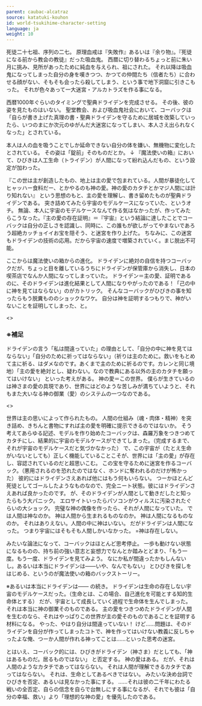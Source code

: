 ```yaml
---
parent: caubac-alcatraz
source: katatuki-kouhon
id: world-tsukihime-character-setting
language: ja
weight: 10
---
```


死徒二十七祖、序列の二七。
原理血戒は『失敗作』あるいは『余り物』。『死徒になる前から教会の教徒』だった吸血鬼。
西暦に切り替わるちょっと前に朱い月に挑み、見所があったために純血を与えられ、祖にされた。
それ以降は吸血鬼になってしまった自分の身を嘆きつつ、かつての仲間たち（信者たち）に合わせる顔がない、そもそも会ったら殺してしまう、という事で地下洞窟に引きこもった。
それが色々あって一大迷宮・アルカトラズを作る事になる。

西暦1000年ぐらいのタイミングで聖典ドライデンを完成させる。
その後、彼の姿を見たものはいない。
聖堂教会、および吸血鬼社会において、コーバックは「自らが書き上げた真理の書・聖典ドライデンを守るために居城を改築していったら、いつのまにか次元のゆがんだ大迷宮になってしまい、本人さえ出られなくなった」とされている。

本人は人の血を吸うことでしか延命できない自分の体を嫌い、無機物に変化したとされている。
その姿は「錠前」そのものだとか。
↓
『魔法使いの箱』において、ひびきは人工生命（トライデン）が人間になって紛れ込んだもの、という設定が加わった。

『この世は主が創造したもの、地上は主の愛で包まれている。人間が暴徒化してヒャッハー食料だー、とかやるのも神の愛。神の愛のカタチとかマジ人間には計り知れない』
という思想のもと、主の愛を理解し、書き留めたものが聖典ドライデンである。
突き詰めてみたら宇宙のモデルケースになっていた、というオチ。
無論、本人に宇宙のモデルケースなんて作る気はなかったが、作ってみたらこうなった。『主の愛の存在証明』＝『宇宙』という結論に達したことでコーバックは自分の正しさを認識し、同時に、この誰もが欲しがってやまないであろう超絶カッチョイイお宝を隠そう、と迷宮を作り上げた。
ちなみに、この迷宮もドライデンの技術の応用。だから宇宙の速度で増築されていく。まじ脱出不可能。

ここからは魔法使いの箱からの進化。
ドライデンに絶対の自信を持つコーバックだが、ちょっと目を離しているうちにドライデンが保管庫から消失し、日本の喫茶店でなんか人間になってしまっていた。
ドライデン＝主の愛、証明であるのに、そのドライデンは進化結果として人間になりやがったのである！「己の中に神を見てはならない」のがカトリック。
そんなコーバックがひびきの事を知ったらもう脱糞もののショックなワケ。
自分は神を証明するつもりで、神がいないことを証明してしまった、と。

<>

### ※補足

ドライデンの言う「私は間違っていた」の理由として、「自分の中に神を見てはならない」「自分のために祈ってはならない」（祈りは主のために。救いをもとめて主に祈る、はダメなのです。あくまで主のために祈るのです。カレンと同じ境地）「主の愛を絶対とし、疑わない。なので教典にある以外の主のカタチを願ってはいけない」
といった考えがある。
神の愛＝この世界。
僕らが生きているのは神さまの愛の具現であり、世界にはどのような苦しみが満ちていようと、それもまた大いなる神の御業（愛）のシステムの一つなのである。

<>

世界は主の思いによって作られたもの。
人間の仕組み（魂・肉体・精神）を突き詰め、きちんと書物にすれば主の愛を明確に提示できるのではないか。
そう考えてあらゆる記述、モデルを作り始めたコーバックは、森羅万象をつきつめてカタチにし、結果的に宇宙のモデルケースができてしまった。（完成するまで、それが宇宙のモデルケースだと気づかなかった）
で、この宇宙が（たとえ生命がいないとしても）正しく機能していることこそが、世界には「主の愛」が存在し、容認されているのだと超思いこむ。
この宝を守るために迷宮を作るコーバック。（悪用されるのを恐れたのではなく、ホンドに奪われるのだけが怖かった）
彼的にはドライデンさえあれば他にはもう何もいらない。
つーかほとんど死徒としてゴールしたようなものなので、完全ニート状態。彼にはドライデンさえあれば良かったのです。
が、そのドライデンが人間として動きだしたと知ったらもう大パニック。
エロサイトいったらパソコンがウィルスに汚染されたぐらいの大ショック。
完璧な神の偶像を作ったら、それが人間になっていた。
では人間は神なのか。
神は人間から生まれるものなのか。
神は人間になるものなのか。
それはありえない。人間の中に神はいない。
だがドライデンは人間になった。
つまり宇宙にはそもそも人間しかいなかった。
=神は存在しない。

みたいな論法になって、コーバックはほとんど思考停止。
一歩も動けない状態になるものの、持ち前の強い意志と妄想力でなんとか踏みとどまり、「もう一度。もう一度、ドライデンを見てみよう。
なにか私が間違ったかもしんないし。あるいは本当にドライデンは——いや、なんでもない」
とひびきを探しをはじめる、というのが魔法使いの箱のバックストーリー。

※あるいは本当にドライデンは——
の続き。
ドライデンは生命の存在しない宇宙のモデルケースだった。（生命とは、この場合、自己進化を可能とする知的生命体とする）
だが、宇宙として成長していく過程で生命体を生んでしまった。
それは本当に神の御業そのものである。
主の愛をつきつめたドライデンが人間を生むのなら、それはやっぱりこの世界が主の愛そのものであることを証明する材料になる。
やった、やはり自分は間違っていない！
けど……問題は、そのドライデンを自分が作ってしまったコトで、神を作ってはいけない教義に反しちゃったよな俺、つーか人間が作れる神ってことは……といった思考の迷宮。

とはいえ、コーバック的には、ひびきがドライデン（神さま）だとしても、「神はあるものだ。居るものではない」
と否定する。
神の愛はある。
だが、それは人間のようなカタチであってはならない。
それは人間が理解できるカタチであってはならない。
それは、生命としてあるべきではない。
みたいな決め台詞でひびきを否定、あるいは見なかった事にする。
……それは彼の二千年にわたる戦いの全否定、自らの信念を自らで台無しにする事になるが、それでも彼は「自分の幸福、救い」より「理想的な神の愛」を優先したのである。
